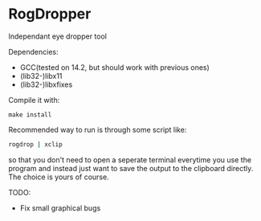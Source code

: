 # RogDropper
Independant eye dropper tool


Dependencies:
 - GCC(tested on 14.2, but should work with previous ones)
 - (lib32-)libx11
 - (lib32-)libxfixes

Compile it with:
```make
make install
```



Recommended way to run is through some script like:
```bash
rogdrop | xclip
```
so that you don't need to open a seperate terminal everytime you use the program and instead just want to save the output to the clipboard directly. The choice is yours of course.

TODO:
 - Fix small graphical bugs

